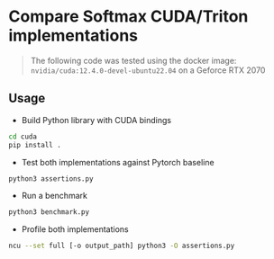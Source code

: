 # Compare Softmax CUDA/Triton implementations

> The following code was tested using the docker image: `nvidia/cuda:12.4.0-devel-ubuntu22.04` on a Geforce RTX 2070

## Usage

* Build Python library with CUDA bindings

```bash
cd cuda
pip install .
```

* Test both implementations against Pytorch baseline

```bash
python3 assertions.py
```

* Run a benchmark

```bash
python3 benchmark.py
```

* Profile both implementations

```bash
ncu --set full [-o output_path] python3 -O assertions.py
```